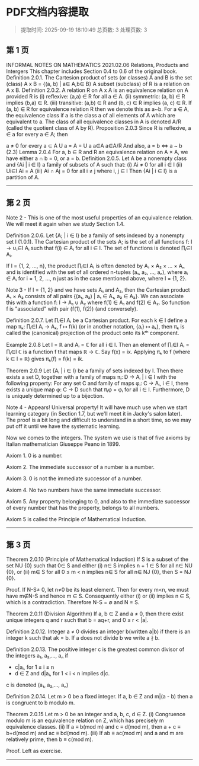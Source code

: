 # PDF文档内容提取
> 提取时间: 2025-09-19 18:10:49
> 总页数: 3
> 处理页数: 3

## 第 1 页

INFORMAL NOTES ON
MATHEMATICS
2021.02.06
Relations, Products and Intergers
This chapter includes Section 0.4 to 0.6 of the original book.
Definition 2.0.1. The Cartesion product of sets (or classes) A and B is the set (class)
A x B = {(a, b) | a∈ A,b∈ B}
A subset (subclass) of R is a relation on A x B.
Definition 2.0.2. A relation R on A x A is an equivalence relation on A provided R is
(i) reflexive: (a,a) ∈ R for all a ∈ A.
(ii) symmetric: (a, b) ∈ R implies (b,a) ∈ R.
(iii) transitive: (a,b) ∈ R and (b, c) ∈ R implies (a, c) ∈ R.
If (a, b) ∈ R for equivalence relation R then we denote this as a~b. For a ∈ A, the
equivalence class if a is the class a of all elements of A which are equivalent to a. The
class of all equivalence classes in A is denoted A/R (called the quotient class of A by
R).
Proposition 2.0.3 Since R is reflexive, a ∈ a for every a ∈ A; then

a ≠ 0 for every a ⊂ A
U a = A = U a
a∈A a∈A/R
And also,
a = b <=> a ~ b (2.3)
Lemma 2.0.4
For a, b ∈ R and R an equivalence relation on A × A, we have either a ∩ b = 0, or
a = b.
Definition 2.0.5. Let A be a nonempty class and {Ai | i ∈ I} a family of subsets of A
such that:
(i) Ai ≠ 0 for all i ∈ I
(ii) Ui∈I Ai = A
(iii) Ai ∩ Aj = 0 for all i ≠ j where i, j ∈ I
Then {Ai | i ∈ I} is a partition of A.

---

## 第 2 页

Note 2 - This is one of the most useful properties of an equivalence relation. We will meet it again when we study Section 1.4.

Definition 2.0.6. Let {A; | i ∈ I} be a family of sets indexed by a nonempty set I (1.0.1). The Cartesian product of the sets A; is the set of all functions f: I → ∪ᵢ∈I Aᵢ such that f(i) ∈ Aᵢ for all i ∈ I. The set of functions is denoted ∏ᵢ∈I Aᵢ.

If I = {1, 2, ..., n}, the product ∏ᵢ∈I Aᵢ is often denoted by A₁ × A₂ × ... × Aₙ and is identified with the set of all ordered n-tuples (a₁, a₂, ..., aₙ), where aᵢ ∈ Aᵢ for i = 1, 2, ..., n just as in the case mentioned above, where I = {1, 2}.

Note 3 - If I = {1, 2} and we have sets A₁ and A₂, then the Cartesian product A₁ × A₂ consists of all pairs {(a₁, a₂) | a₁ ∈ A₁, a₂ ∈ A₂}. We can associate this with a function f: I → A₁ ∪ A₂ where f(1) ∈ A₁ and f(2) ∈ A₂. So function f is "associated" with pair (f(1), f(2)) (and conversely).

Definition 2.0.7. Let ∏ᵢ∈I Aᵢ be a Cartesian product. For each k ∈ I define a map πₖ: ∏ᵢ∈I Aᵢ → Aₖ, f ↦ f(k) (or in another notation, {aᵢ} ↦ aₖ), then πₖ is called the (canonical) projection of the product onto its kᵗʰ component.

Example 2.0.8
Let I = ℝ and Aᵢ = ℂ for all i ∈ I. Then an element of ∏ᵢ∈I Aᵢ = ∏ᵢ∈I ℂ is a function f that maps ℝ → ℂ. Say f(x) = ix. Applying πₖ to f (where k ∈ I = ℝ) gives πₖ(f) = f(k) = ik.

Theorem 2.0.9
Let {Aᵢ | i ∈ I} be a family of sets indexed by I. Then there exists a set D, together with a family of maps πᵢ: D → Aᵢ | i ∈ I with the following property: For any set C and family of maps φᵢ: C → Aᵢ, i ∈ I, there exists a unique map φ: C → D such that πᵢφ = φᵢ for all i ∈ I. Furthermore, D is uniquely determined up to a bijection.

Note 4 - Appears! Universal property! It will have much use when we start learning category (in Section 1.7, but we'll meet it in Jacky's salon later). The proof is a bit long and difficult to understand in a short time, so we may put off it until we have the systematic learning.

Now we comes to the integers. The system we use is that of five axioms by Italian mathematician Giuseppe Peano in 1899.

Axiom 1. 0 is a number.

Axiom 2. The immediate successor of a number is a number.

Axiom 3. 0 is not the immediate successor of a number.

Axiom 4. No two numbers have the same immediate successor.

Axiom 5. Any property belonging to 0, and also to the immediate successor of every number that has the property, belongs to all numbers.

Axiom 5 is called the Principle of Mathematical Induction.

---

## 第 3 页

Theorem 2.0.10 (Principle of Mathematical Induction)
If S is a subset of the set NU {0} such that 0∈ S and either
(i) n∈ S implies n + 1 ∈ S for all n∈ NU {0}, or
(ii) m∈ S for all 0 ≤ m < n implies n∈ S for all n∈ NJ {0}, then S = NJ {0}.

Proof. If N-S≠ 0, let n≠0 be its least element. Then for every m<n, we must have
m∉N-S and hence m ∈ S. Consequently either (i) or (ii) implies n ∈ S, which is a
contradiction. Therefore N-S = ∅ and N = S.

Theorem 2.0.11 (Division Algorithm)
If a, b ∈ Z and a ≠ 0, then there exist unique integers q and r such that b = aq+r, and
0 ≤ r < |a|.

Definition 2.0.12. Integer a ≠ 0 divides an integer b(written a|b) if there is an integer
k such that ak = b. If a does not divide b we write a ∤ b.

Definition 2.0.13. The positive integer c is the greatest common divisor of the integers
a₁, a₂,..., aₙ if
* c|aᵢ, for 1 ≤ i ≤ n
* d ∈ Z and d|aᵢ, for 1 < i < n implies d|c.

c is denoted (a₁, a₂,..., aₙ)

Definition 2.0.14. Let m > 0 be a fixed integer. If a, b ∈ Z and m|(a - b) then a is
congruent to b modulo m.

Theorem 2.0.15
Let m > 0 be an integer and a, b, c, d ∈ Z.
(i) Congruence modulo m is an equivalence relation on Z, which has precisely m
equivalence classes.
(ii) If a ≡ b(mod m) and c ≡ d(mod m), then a + c ≡ b+d(mod m) and ac ≡
bd(mod m).
(iii) If ab ≡ ac(mod m) and a and m are relatively prime, then b ≡ c(mod m).

Proof. Left as exercise.

---

